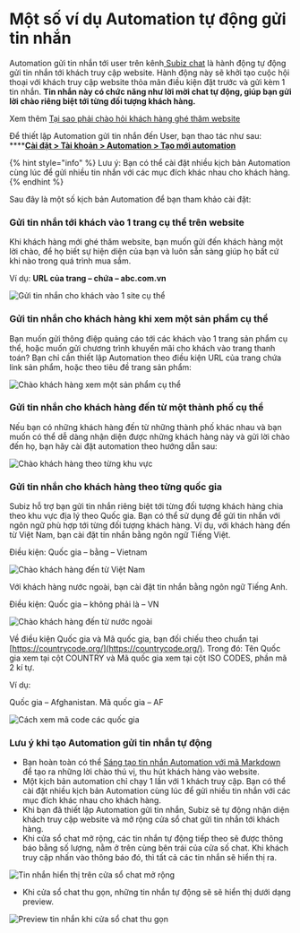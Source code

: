 # Một số ví dụ Automation tự động gửi tin nhắn

Automation gửi tin nhắn tới user trên kênh[ Subiz chat](https://subiz.com/vi/live-chat.html) là hành động tự động gửi tin nhắn tới khách truy cập website. Hành động này sẽ khởi tạo cuộc hội thoại với khách truy cập website thỏa mãn điều kiện đặt trước và gửi kèm 1 tin nhắn. **Tin nhắn này có chức năng như lời mời chat tự động, giúp bạn gửi lời chào riêng biệt tới từng đối tượng khách hàng.**

Xem thêm [Tại sao phải chào hỏi khách hàng ghé thăm website](https://subiz.com/blog/tai-sao-phai-chao-hoi-khach-hang-ghe-tham-website.html)​

Để thiết lập Automation gửi tin nhắn đến User,  bạn thao tác như sau: ****[**Cài đặt &gt;  Tài khoản &gt;  Automation &gt; Tạo mới automation**](https://app.subiz.com/settings/automation-add)

{% hint style="info" %}
Lưu ý: Bạn có thể cài đặt nhiều kịch bản Automation cùng lúc để gửi nhiều tin nhắn với các mục đích khác nhau cho khách hàng.
{% endhint %}

Sau đây là một số kịch bản Automation để bạn tham khảo cài đặt:

### Gửi tin nhắn tới khách vào 1 trang cụ thể trên website <a id="1-gui-tin-nhan-toi-khach-vao-1-trang-cu-the-tren-website"></a>

Khi khách hàng mới ghé thăm website, bạn muốn gửi đến khách hàng một lời chào, để họ biết sự hiện diện của bạn và luôn sẵn sàng giúp họ bất cứ khi nào trong quá trình mua sắm.

Ví dụ: **URL của trang – chứa –  abc.com.vn**

![G&#x1EED;i tin nh&#x1EAF;n cho kh&#xE1;ch v&#xE0;o 1 site c&#x1EE5; th&#x1EC3;](../../.gitbook/assets/screenshot_1%20%283%29.png)

### Gửi tin nhắn cho khách hàng khi xem một sản phẩm cụ thể <a id="3-gui-tin-nhan-cho-khach-hang-theo-khu-vuc-dia-ly"></a>

Bạn muốn gửi thông điệp quảng cáo tới các khách vào 1 trang sản phẩm cụ thể, hoặc muốn gửi chương trình khuyến mãi cho khách vào trang thanh toán? Bạn chỉ cần thiết lập Automation theo điều kiện URL của trang chứa link sản phẩm, hoặc theo tiêu đề trang sản phẩm:

![Ch&#xE0;o kh&#xE1;ch h&#xE0;ng xem m&#x1ED9;t s&#x1EA3;n ph&#x1EA9;m c&#x1EE5; th&#x1EC3;](../../.gitbook/assets/screenshot_2%20%282%29.png)

### Gửi tin nhắn cho khách hàng đến từ một thành phố cụ thể

Nếu bạn có những khách hàng đến từ những thành phố khác nhau và bạn muốn có thể dễ dàng nhận diện được những khách hàng này và gửi lời chào đến họ, bạn hãy cài đặt automation theo hướng dẫn sau:

![Ch&#xE0;o kh&#xE1;ch h&#xE0;ng theo t&#x1EEB;ng khu v&#x1EF1;c](../../.gitbook/assets/screenshot_3%20%282%29.png)

### Gửi tin nhắn cho khách hàng theo từng quốc gia

Subiz hỗ trợ bạn gửi tin nhắn riêng biệt tới từng đối tượng khách hàng chia theo khu vực địa lý theo Quốc gia. Bạn có thể sử dụng để gửi tin nhắn với ngôn ngữ phù hợp tới từng đối tượng khách hàng. Ví dụ, với khách hàng đến từ Việt Nam, bạn cài đặt tin nhắn bằng ngôn ngữ Tiếng Việt.

Điều kiện: Quốc gia  – bằng – Vietnam

![Ch&#xE0;o kh&#xE1;ch h&#xE0;ng &#x111;&#x1EBF;n t&#x1EEB; Vi&#x1EC7;t Nam](../../.gitbook/assets/vn%20%281%29.png)

Với khách hàng nước ngoài, bạn cài đặt tin nhắn bằng ngôn ngữ Tiếng Anh.

Điều kiện: Quốc gia – không phải là – VN

![Ch&#xE0;o kh&#xE1;ch h&#xE0;ng &#x111;&#x1EBF;n t&#x1EEB; n&#x1B0;&#x1EDB;c ngo&#xE0;i](../../.gitbook/assets/screenshot_2.png)

Về điều kiện Quốc gia và Mã quốc gia, bạn đối chiếu theo chuẩn tại [https://countrycode.org/](https://countrycode.org/). Trong đó: Tên Quốc gia xem tại cột COUNTRY và Mã quốc gia xem tại cột ISO CODES, phần mã 2 kí tự.

Ví dụ:

Quốc gia – Afghanistan. Mã quốc gia – AF

![C&#xE1;ch xem m&#xE3; code c&#xE1;c qu&#x1ED1;c gia](../../.gitbook/assets/countrycode.png)

### Lưu ý khi tạo Automation gửi tin nhắn tự động <a id="luu-y-khi-tao-automation-gui-tin-nhan-tu-dong"></a>

* Bạn hoàn toàn có thể [Sáng tạo tin nhắn Automation với mã Markdown](https://help.subiz.com/su-dung-subiz-nang-cao/tuong-tac-tu-dong/sang-tao-tin-nhan-automation-voi-ma-markdown) để tạo ra những lời chào thú vị, thu hút khách hàng vào website.
* Một kịch bản automation chỉ chạy 1 lần với 1 khách truy cập. Bạn có thể cài đặt nhiều kịch bản Automation cùng lúc để gửi nhiều tin nhắn với các mục đích khác nhau cho khách hàng.
* Khi bạn đã thiết lập Automation gửi tin nhắn, Subiz sẽ tự động nhận diện khách truy cập website và mở rộng cửa sổ chat gửi tin nhắn tới khách hàng.
* Khi cửa sổ chat mở rộng, các tin nhắn tự động tiếp theo sẽ được thông báo bằng số lượng, nằm ở trên cùng bên trái của cửa số chat. Khi khách truy cập nhấn vào thông báo đó, thì tất cả các tin nhắn sẽ hiển thị ra.

![Tin nh&#x1EAF;n hi&#x1EC3;n th&#x1ECB; tr&#xEA;n c&#x1EED;a s&#x1ED5; chat m&#x1EDF; r&#x1ED9;ng](../../.gitbook/assets/cua-so-ko-bi-an.png)

* Khi cửa sổ chat thu gọn, những tin nhắn tự động sẽ sẽ hiển thị dưới dạng preview.

![Preview tin nh&#x1EAF;n khi c&#x1EED;a s&#x1ED5; chat thu g&#x1ECD;n](../../.gitbook/assets/loi-chao-automation-300x250.jpg)



